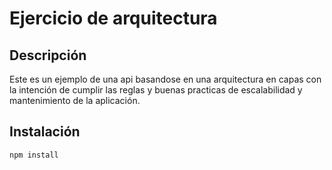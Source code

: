 # Ejercicio de arquitectura 
## Descripción
Este es un ejemplo de una api basandose en una arquitectura en capas con la intención de cumplir las reglas y buenas practicas de escalabilidad y mantenimiento de la aplicación.

## Instalación
`` npm install ``